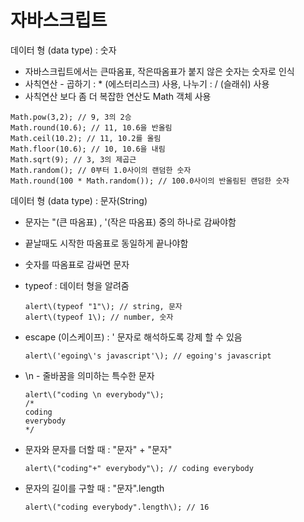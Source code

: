 # 자바스크립트

데이터 형 \(data type\) : 숫자

* 자바스크립트에서는 큰따옴표, 작은따옴표가 붙지 않은 숫자는 숫자로 인식
* 사칙연산 - 곱하기 : \* \(에스터리스크\) 사용, 나누기 : / \(슬래쉬\) 사용
* 사칙연산 보다 좀 더 복잡한 연산도 Math 객체 사용

```text
Math.pow(3,2); // 9, 3의 2승 
Math.round(10.6); // 11, 10.6을 반올림 
Math.ceil(10.2); // 11, 10.2를 올림 
Math.floor(10.6); // 10, 10.6을 내림 
Math.sqrt(9); // 3, 3의 제곱근 
Math.random(); // 0부터 1.0사이의 랜덤한 숫자
Math.round(100 * Math.random()); // 100.0사이의 반올림된 랜덤한 숫자
```

데이터 형 \(data type\) : 문자\(String\)

* 문자는 "\(큰 따옴표\) , '\(작은 따옴표\) 중의 하나로 감싸야함
* 끝날때도 시작한 따옴표로 동일하게 끝나야함
* 숫자를 따옴표로 감싸면 문자
* typeof : 데이터 형을 알려줌

  ```text
  alert\(typeof "1"\); // string, 문자 
  alert\(typeof 1\); // number, 숫자
  ```

* escape \(이스케이프\) : \' 문자로 해석하도록 강제 할 수 있음

  ```text
  alert\('egoing\'s javascript'\); // egoing's javascript
  ```

* \n - 줄바꿈을 의미하는 특수한 문자

  ```text
  alert\("coding \n everybody"\);
  /*
  coding
  everybody
  */
  ```

* 문자와 문자를 더할 때 : "문자" + "문자"

  ```text
  alert\("coding"+" everybody"\); // coding everybody
  ```

* 문자의 길이를 구할 때 : "문자".length

  ```text
  alert\("coding everybody".length\); // 16
  ```

